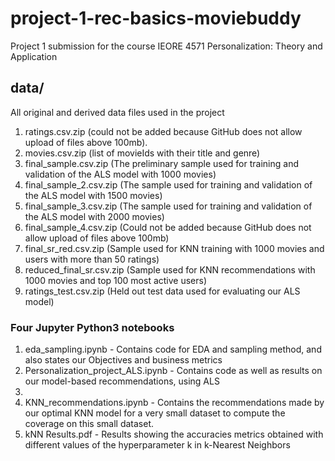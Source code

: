 # project-1-rec-basics-moviebuddy
Project 1 submission for the course IEORE 4571 Personalization: Theory and Application

## data/
All original and derived data files used in the project


1. ratings.csv.zip (could not be added because GitHub does not allow upload of files above 100mb).
2. movies.csv.zip (list of movieIds with their title and genre)
3. final_sample.csv.zip (The preliminary sample used for training and validation of the ALS model with 1000 movies)
5. final_sample_2.csv.zip (The sample used for training and validation of the ALS model with 1500 movies)
6. final_sample_3.csv.zip (The sample used for training and validation of the ALS model with 2000 movies)
7. final_sample_4.csv.zip (Could not be added because GitHub does not allow upload of files above 100mb)
7. final_sr_red.csv.zip (Sample used for KNN training with 1000 movies and users with more than 50 ratings)
8. reduced_final_sr.csv.zip (Sample used for KNN recommendations with 1000 movies and top 100 most active users)
9. ratings_test.csv.zip (Held out test data used for evaluating our ALS model)

### Four Jupyter Python3 notebooks
1. eda_sampling.ipynb - Contains code for EDA and sampling method, and also states our Objectives and business metrics
2. Personalization_project_ALS.ipynb - Contains code as well as results on our model-based recommendations, using ALS
3. 
4. KNN_recommendations.ipynb - Contains the recommendations made by our optimal KNN model for a very small dataset to compute the coverage on this small dataset.
5. kNN Results.pdf - Results showing the accuracies metrics obtained with different values of the hyperparameter k in k-Nearest Neighbors
